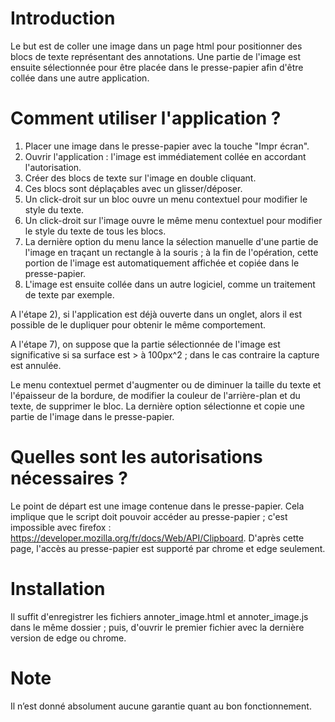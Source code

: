 # Introduction
Le but est de coller une image dans un page html pour positionner des blocs de texte représentant des annotations. Une partie de l'image est ensuite sélectionnée pour être placée dans le presse-papier afin d'être collée dans une autre application.
# Comment utiliser l'application ?
1. Placer une image dans le presse-papier avec la touche "Impr écran".
2. Ouvrir l'application : l'image est immédiatement collée en accordant l'autorisation.
3. Créer des blocs de texte sur l'image en double cliquant.
4. Ces blocs sont déplaçables avec un glisser/déposer.
5. Un click-droit sur un bloc ouvre un menu contextuel pour modifier le style du texte.
6. Un click-droit sur l'image ouvre le même menu contextuel pour modifier le style du texte de tous les blocs.
7. La dernière option du menu lance la sélection manuelle d'une partie de l'image en traçant un rectangle à la souris ; à la fin de l'opération, cette portion de l'image est automatiquement affichée et copiée dans le presse-papier.
8. L'image est ensuite collée dans un autre logiciel, comme un traitement de texte par exemple.

A l'étape 2), si l'application est déjà ouverte dans un onglet, alors il est possible de le dupliquer pour obtenir le même comportement.

A l'étape 7), on suppose que la partie sélectionnée de l'image est significative si sa surface est > à 100px^2 ; dans le cas contraire la capture est annulée.

Le menu contextuel permet d'augmenter ou de diminuer la taille du texte et l'épaisseur de la bordure, de modifier la couleur de l'arrière-plan et du texte, de supprimer le bloc.
La dernière option sélectionne et copie une partie de l'image dans le presse-papier.
# Quelles sont les autorisations nécessaires ?
Le point de départ est une image contenue dans le presse-papier.
Cela implique que le script doit pouvoir accéder au presse-papier ; c'est impossible avec firefox :
https://developer.mozilla.org/fr/docs/Web/API/Clipboard.
D'après cette page, l'accès au presse-papier est supporté par chrome et edge seulement.
# Installation
Il suffit d'enregistrer les fichiers annoter_image.html et annoter_image.js dans le même dossier ; puis, d'ouvrir le premier fichier avec la dernière version de edge ou chrome.
# Note
Il n’est donné absolument aucune garantie quant au bon fonctionnement.

